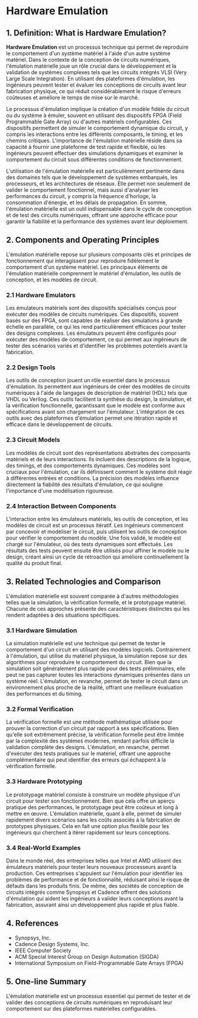 # Hardware Emulation

## 1. Definition: What is **Hardware Emulation**?
**Hardware Emulation** est un processus technique qui permet de reproduire le comportement d'un système matériel à l'aide d'un autre système matériel. Dans le contexte de la conception de circuits numériques, l'émulation matérielle joue un rôle crucial dans le développement et la validation de systèmes complexes tels que les circuits intégrés VLSI (Very Large Scale Integration). En utilisant des plateformes d'émulation, les ingénieurs peuvent tester et évaluer les conceptions de circuits avant leur fabrication physique, ce qui réduit considérablement le risque d'erreurs coûteuses et améliore le temps de mise sur le marché.

Le processus d'émulation implique la création d'un modèle fidèle du circuit ou du système à émuler, souvent en utilisant des dispositifs FPGA (Field Programmable Gate Array) ou d'autres matériels configurables. Ces dispositifs permettent de simuler le comportement dynamique du circuit, y compris les interactions entre les différents composants, le timing, et les chemins critiques. L'importance de l'émulation matérielle réside dans sa capacité à fournir une plateforme de test rapide et flexible, où les ingénieurs peuvent effectuer des simulations dynamiques et examiner le comportement du circuit sous différentes conditions de fonctionnement.

L'utilisation de l'émulation matérielle est particulièrement pertinente dans des domaines tels que le développement de systèmes embarqués, les processeurs, et les architectures de réseaux. Elle permet non seulement de valider le comportement fonctionnel, mais aussi d'analyser les performances du circuit, y compris la fréquence d'horloge, la consommation d'énergie, et les délais de propagation. En somme, l'émulation matérielle est un outil indispensable dans le cycle de conception et de test des circuits numériques, offrant une approche efficace pour garantir la fiabilité et la performance des systèmes avant leur déploiement.

## 2. Components and Operating Principles
L'émulation matérielle repose sur plusieurs composants clés et principes de fonctionnement qui interagissent pour reproduire fidèlement le comportement d'un système matériel. Les principaux éléments de l'émulation matérielle comprennent le matériel d'émulation, les outils de conception, et les modèles de circuit.

### 2.1 Hardware Emulators
Les émulateurs matériels sont des dispositifs spécialisés conçus pour exécuter des modèles de circuits numériques. Ces dispositifs, souvent basés sur des FPGA, sont capables de réaliser des simulations à grande échelle en parallèle, ce qui les rend particulièrement efficaces pour tester des designs complexes. Les émulateurs peuvent être configurés pour exécuter des modèles de comportement, ce qui permet aux ingénieurs de tester des scénarios variés et d'identifier les problèmes potentiels avant la fabrication.

### 2.2 Design Tools
Les outils de conception jouent un rôle essentiel dans le processus d'émulation. Ils permettent aux ingénieurs de créer des modèles de circuits numériques à l'aide de langages de description de matériel (HDL) tels que VHDL ou Verilog. Ces outils facilitent la synthèse du design, la simulation, et la vérification fonctionnelle, garantissant que le modèle est conforme aux spécifications avant son chargement sur l'émulateur. L'intégration de ces outils avec des plateformes d'émulation permet une itération rapide et efficace dans le développement de circuits.

### 2.3 Circuit Models
Les modèles de circuit sont des représentations abstraites des composants matériels et de leurs interactions. Ils incluent des descriptions de la logique, des timings, et des comportements dynamiques. Ces modèles sont cruciaux pour l'émulation, car ils définissent comment le système doit réagir à différentes entrées et conditions. La précision des modèles influence directement la fiabilité des résultats d'émulation, ce qui souligne l'importance d'une modélisation rigoureuse.

### 2.4 Interaction Between Components
L'interaction entre les émulateurs matériels, les outils de conception, et les modèles de circuit est un processus itératif. Les ingénieurs commencent par concevoir et modéliser le circuit, puis utilisent les outils de conception pour vérifier le comportement du modèle. Une fois validé, le modèle est chargé sur l'émulateur, où des tests dynamiques sont effectués. Les résultats des tests peuvent ensuite être utilisés pour affiner le modèle ou le design, créant ainsi un cycle de rétroaction qui améliore continuellement la qualité du produit final.

## 3. Related Technologies and Comparison
L'émulation matérielle est souvent comparée à d'autres méthodologies telles que la simulation, la vérification formelle, et le prototypage matériel. Chacune de ces approches présente des caractéristiques distinctes qui les rendent adaptées à des situations spécifiques.

### 3.1 Hardware Simulation
La simulation matérielle est une technique qui permet de tester le comportement d'un circuit en utilisant des modèles logiciels. Contrairement à l'émulation, qui utilise du matériel physique, la simulation repose sur des algorithmes pour reproduire le comportement du circuit. Bien que la simulation soit généralement plus rapide pour des tests préliminaires, elle peut ne pas capturer toutes les interactions dynamiques présentes dans un système réel. L'émulation, en revanche, permet de tester le circuit dans un environnement plus proche de la réalité, offrant une meilleure évaluation des performances et du timing.

### 3.2 Formal Verification
La vérification formelle est une méthode mathématique utilisée pour prouver la correction d'un circuit par rapport à ses spécifications. Bien qu'elle soit extrêmement précise, la vérification formelle peut être limitée par la complexité des systèmes modernes, rendant parfois difficile la validation complète des designs. L'émulation, en revanche, permet d'exécuter des tests pratiques sur le matériel, offrant une approche complémentaire qui peut identifier des erreurs qui échappent à la vérification formelle.

### 3.3 Hardware Prototyping
Le prototypage matériel consiste à construire un modèle physique d'un circuit pour tester son fonctionnement. Bien que cela offre un aperçu pratique des performances, le prototypage peut être coûteux et long à mettre en œuvre. L'émulation matérielle, quant à elle, permet de simuler rapidement divers scénarios sans les coûts associés à la fabrication de prototypes physiques. Cela en fait une option plus flexible pour les ingénieurs qui cherchent à itérer rapidement sur leurs conceptions.

### 3.4 Real-World Examples
Dans le monde réel, des entreprises telles que Intel et AMD utilisent des émulateurs matériels pour tester leurs nouveaux processeurs avant la production. Ces entreprises s'appuient sur l'émulation pour identifier les problèmes de performance et de fonctionnalité, réduisant ainsi le risque de défauts dans les produits finis. De même, des sociétés de conception de circuits intégrés comme Synopsys et Cadence offrent des solutions d'émulation qui aident les ingénieurs à valider leurs conceptions avant la fabrication, assurant ainsi un développement plus rapide et plus fiable.

## 4. References
- Synopsys, Inc.
- Cadence Design Systems, Inc.
- IEEE Computer Society
- ACM Special Interest Group on Design Automation (SIGDA)
- International Symposium on Field-Programmable Gate Arrays (FPGA)

## 5. One-line Summary
L'émulation matérielle est un processus essentiel qui permet de tester et de valider des conceptions de circuits numériques en reproduisant leur comportement sur des plateformes matérielles configurables.